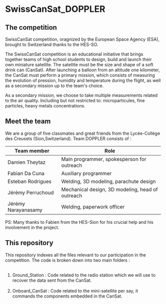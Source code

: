 # SwissCanSat_DOPPLER

## The competition 

SwissCanSat competition, oragnized by the European Space Agency (ESA), brought to Switzerland thanks to the HES-SO.  

The SwissCanSat competition is an educational initiative that brings together teams of high school students to design, build and launch their own
miniature satellite. The satellite must be the size and shape of a soft drink can (CanSat). After launching a balloon from an altitude one kilometer, 
the CanSat must perform a primary mission, which consists of measuring the evolution of pression, humidity and temperature during the flight, as well 
as a secondary mission up to the team's choice. 

As a secondary mission, we choose to take multiple measurements related to the air quality. Including but not restricted to: microparticules, fine 
particles, heavy metals concentrations. 

## Meet the team 

We are a group of five classmates and great friends from the Lycée-Collège des Creusets (Sion,Switzerland). Team DOPPLER consists of :  

Team member             |       Role 
------------------------|----------------
Damien Theytaz          |       Main programmer, spokesperson for outreach  
Fabian Da Cuna          |       Auxiliary programmer  
Esteban Rodrigues       |       Welding, 3D modeling, parachute design  
Jérémy Perruchoud       |       Mechanical design, 3D modeling, head of outreach  
Jérémy Narayanasamy     |       Welding, paperwork officer  

PS: Many thanks to Fabien from the HES-Sion for his crucial help and his involvement in the project.

## This repository 

This repository indexes all the files relevant to our participation in the competition. The code is broken down into two main folders : <br /> <br />
1. Ground_Station : Code related to the radio station which we will use to recover the data sent from the CanSat. <br /> <br />
2. Onboard_CanSat : Code related to the mini-satellite per say, it commands the components embedded in the CanSat.
